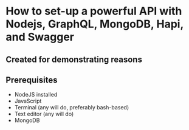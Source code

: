 

# How to set-up a powerful API with Nodejs, GraphQL, MongoDB, Hapi, and Swagger


## Created for demonstrating reasons


## Prerequisites

* NodeJS installed
* JavaScript 
* Terminal (any will do, preferably bash-based)
* Text editor (any will do)
* MongoDB
